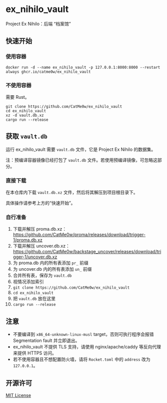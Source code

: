 # ex_nihilo_vault

Project Ex Nihilo：后端 “档案馆”

## 快速开始

### 使用容器

```
docker run -d --name ex_nihilo_vault -p 127.0.0.1:8000:8000 --restart always ghcr.io/catme0w/ex_nihilo_vault
```

### 不使用容器

需要 Rust。

```
git clone https://github.com/CatMe0w/ex_nihilo_vault
cd ex_nihilo_vault
xz -d vault.db.xz
cargo run --release
```

## 获取 `vault.db`

运行 ex_nihilo_vault 需要 `vault.db` 文件，它是 Project Ex Nihilo 的数据集。

注：预编译容器镜像已经打包了 `vault.db` 文件。若使用预编译镜像，可忽略这部分。

### 直接下载

在本仓库内下载 `vault.db.xz` 文件，然后将其解压到项目根目录下。

具体操作请参考上方的“快速开始”。

### 自行准备

1. 下载并解压 proma.db.xz：  
https://github.com/CatMe0w/proma/releases/download/trigger-1/proma.db.xz
2. 下载并解压 uncover.db.xz：  
https://github.com/CatMe0w/backstage_uncover/releases/download/trigger-1/uncover.db.xz
3. 为 proma.db 内的所有表添加 `pr_` 前缀
4. 为 uncover.db 内的所有表添加 `un_` 前缀
5. 合并所有表，保存为 `vault.db`
6. 视情况添加索引
7. `git clone https://github.com/CatMe0w/ex_nihilo_vault`
8. `cd ex_nihilo_vault`
9. 把 `vault.db` 放在这里
10. `cargo run --release`

## 注意

- 不要编译到 `x86_64-unknown-linux-musl` target，否则可执行程序会报错 Segmentation fault 并立即退出。
- ex_nihilo_vault 不提供 TLS 支持，请使用 nginx/apache/caddy 等反向代理来提供 HTTPS 访问。
- 若不使用容器且不想配置防火墙，请将 `Rocket.toml` 中的 `address` 改为 `127.0.0.1`。

## 开源许可

[MIT License](https://opensource.org/licenses/MIT)
